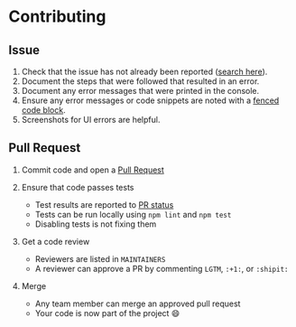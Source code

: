 # Contributing

## Issue

1. Check that the issue has not already been reported ([search here](https://github.com/promisasu/Portal/issues)).
2. Document the steps that were followed that resulted in an error.
3. Document any error messages that were printed in the console.
4. Ensure any error messages or code snippets are noted with a [fenced code block](https://help.github.com/articles/github-flavored-markdown/#fenced-code-blocks).
5. Screenshots for UI errors are helpful.

## Pull Request

1. Commit code and open a [Pull Request](https://help.github.com/articles/using-pull-requests/)

2. Ensure that code passes tests

   * Test results are reported to [PR status](https://github.com/blog/1935-see-results-from-all-pull-request-status-checks)
   * Tests can be run locally using `npm lint` and `npm test`
   * Disabling tests is not fixing them

3. Get a code review

   * Reviewers are listed in `MAINTAINERS`
   * A reviewer can approve a PR by commenting `LGTM`, `:+1:`, or `:shipit:`

4. Merge

   * Any team member can merge an approved pull request
   * Your code is now part of the project :smile:
